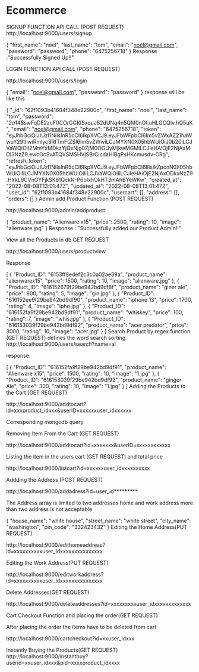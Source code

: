 # Ecommerce
SIGNUP FUNCTION API CALL (POST REQUEST)
http://localhost:9000/users/signup

{
  "first_name": "noel",
  "last_name": "tom",
  "email": "noel@gmail.com",
  "password": "password",
  "phone": "6475256718"
}
Response :"Successfully Signed Up!!"

LOGIN FUNCTION API CALL (POST REQUEST)

http://localhost:9000/users/login

{
  "email": "noel@gmail.com",
  "password": "password"
}
response will be like this

{
    "_id": "62f1093b41684f348e22900c",
    "first_name": "noel",
    "last_name": "tom",
    "password": "$2a$14$swFqDE2zoF0COrGGKlSxquJ82dUNq4n5QM0nOf.uHLOCQIv.hQ5uK",
    "email": "noel@gmail.com",
    "phone": "6475256718",
    "token": "eyJhbGciOiJIUzI1NiIsInR5cCI6IkpXVCJ9.eyJFbWFpbCI6Im5vZWxAZ21haWwuY29tIiwiRmlyc3RfTmFtZSI6Im5vZWwiLCJMYXN0X05hbWUiOiJ0b20iLCJVaWQiOiI2MmYxMDkzYjQxNjg0ZjM0OGUyMjkwMGMiLCJleHAiOjE2NjAxMDI3NzZ9.ewcGcSvATQVSMSHVjSBrCicdaHIBgPsHKcmusdv-CRg",
    "refresh_token": "eyJhbGciOiJIUzI1NiIsInR5cCI6IkpXVCJ9.eyJFbWFpbCI6IiIsIkZpcnN0X05hbWUiOiIiLCJMYXN0X05hbWUiOiIiLCJVaWQiOiIiLCJleHAiOjE2NjAxODkxNzZ9.HlrkL9CVnOYFjkSKb1QckN-P6oIxhOkHT3mAhBYeWKw",
    "created_at": "2022-08-08T13:01:47Z",
    "updated_at": "2022-08-08T13:01:47Z",
    "user_id": "62f1093b41684f348e22900c",
    "usercart": [],
    "address": [],
    "orders": []
}
Admin add Product Function (POST REQUEST)

http://localhost:9000/admin/addproduct

{
  "product_name": "Alienware x15",
  "price": 2500,
  "rating": 10,
  "image": "alienware.jpg"
}
Response : "Successfully added our Product Admin!!"

View all the Products in db GET REQUEST

http://localhost:9000/users/productview

Response

[
  {
    "Product_ID": "6153ff8edef2c3c0a02ae39a",
    "product_name": "alienwarex15",
    "price": 1500,
    "rating": 10,
    "image": "alienware.jpg"
  },
  {
    "Product_ID": "616152679f29be942bd9df8f",
    "product_name": "giner ale",
    "price": 900,
    "rating": 5,
    "image": "gin.jpg"
  },
  {
    "Product_ID": "616152ee9f29be942bd9df90",
    "product_name": "iphone 13",
    "price": 1700,
    "rating": 4,
    "image": "ipho.jpg"
  },
  {
    "Product_ID": "616152fa9f29be942bd9df91",
    "product_name": "whiskey",
    "price": 100,
    "rating": 7,
    "image": "whis.jpg"
  },
  {
    "Product_ID": "616153039f29be942bd9df92",
    "product_name": "acer predator",
    "price": 3000,
    "rating": 10,
    "image": "acer.jpg"
  }
]
Search Product by regex function (GET REQUEST)
defines the word search sorting http://localhost:9000/users/search?name=al

response:

[
  {
    "Product_ID": "616152fa9f29be942bd9df91",
    "product_name": "Alienware x15",
    "price": 1500,
    "rating": 10,
    "image": "1.jpg"
  },
  {
    "Product_ID": "616153039f29be942bd9df92",
    "product_name": "ginger Ale",
    "price": 300,
    "rating": 10,
    "image": "1.jpg"
  }
]
Adding the Products to the Cart (GET REQUEST)

http://localhost:9000/addtocart?id=xxxproduct_idxxx&userID=xxxxxxuser_idxxxxxx

Corresponding mongodb query

Removing Item From the Cart (GET REQUEST)

http://localhost:9000/addtocart?id=xxxxxxx&userID=xxxxxxxxxxxx

Listing the item in the users cart (GET REQUEST) and total price

http://localhost:9000/listcart?id=xxxxxxuser_idxxxxxxxxxx

Addding the Address (POST REQUEST)

http://localhost:9000/addadress?id=user_id**\*\***\***\*\***

The Address array is limited to two addresses home and work address more than two address is not acceptable

{
  "house_name": "white house",
  "street_name": "white street",
  "city_name": "washington",
  "pin_code": "332423432"
}
Editing the Home Address(PUT REQUEST)

http://localhost:9000/edithomeaddress?id=xxxxxxxxxxuser_idxxxxxxxxxxxxxxx

Editing the Work Address(PUT REQUEST)

http://localhost:9000/editworkaddress?id=xxxxxxxxxxuser_idxxxxxxxxxxxxxxx

Delete Addresses(GET REQUEST)

http://localhost:9000/deleteaddresses?id=xxxxxxxxxuser_idxxxxxxxxxxxxx


Cart Checkout Function and placing the order(GET REQUEST)

After placing the order the items have to be deleted from cart

http://localhost:9000/cartcheckout?id=xxuser_idxxx

Instantly Buying the Products(GET REQUEST) 
http://localhost:9000/instantbuy?userid=xxuser_idxxx&pid=xxxxproduct_idxxxx
